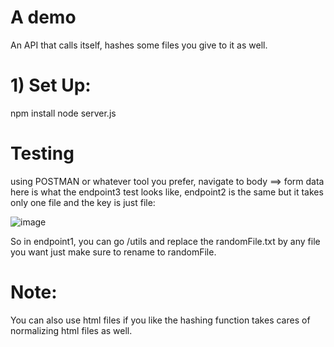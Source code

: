 
# A demo


An API that calls itself, hashes some files you give to it as well.

# 1) Set Up:

npm install
node server.js


# Testing

using POSTMAN or whatever tool you prefer, navigate to body ==> form data here is what the endpoint3 test looks like, endpoint2 is the same but it takes only one file and the key is just file:

![image](https://github.com/Ahmedouu/APIFun/assets/33392644/fe6f13ab-3802-426c-9391-503fedeff0da)


So in endpoint1, you can go /utils and replace the randomFile.txt by any file you want just make sure to rename to randomFile. 


# Note:

You can also use html files if you like the hashing function takes cares of normalizing html files as well.
